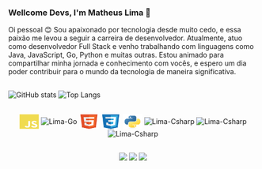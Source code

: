 ### Wellcome Devs, I'm Matheus Lima 👋
Oi pessoal 😊
Sou apaixonado por tecnologia desde muito cedo, e essa paixão me levou a seguir a carreira de desenvolvedor. Atualmente, atuo como desenvolvedor Full Stack e venho trabalhando com linguagens como Java, JavaScript, Go, Python e muitas outras.
Estou animado para compartilhar minha jornada e conhecimento com vocês, e espero um dia poder contribuir para o mundo da tecnologia de maneira significativa. 
##
![GitHub stats](https://github-readme-stats.vercel.app/api?username=Matheus-ALima&show_icons=true&theme=transparent)
![Top Langs](https://github-readme-stats.vercel.app/api/top-langs/?username=Matheus-ALima&layout=compact&icons=true&theme=transparent )

<div style="display: inline_block", align="center"><br>
  <img align="center" alt="Lima-Js" height="30" width="40" src="https://raw.githubusercontent.com/devicons/devicon/master/icons/javascript/javascript-plain.svg">
  <img align="center" alt="Lima-Go" height="30" width="40" src="https://cdn.jsdelivr.net/gh/devicons/devicon@latest/icons/go/go-original-wordmark.svg"
  <img align="center" alt="Lima-React" height="30" width="40" src="https://raw.githubusercontent.com/devicons/devicon/master/icons/react/react-original.svg">
  <img align="center" alt="Lima-HTML" height="30" width="40" src="https://raw.githubusercontent.com/devicons/devicon/master/icons/html5/html5-original.svg">
  <img align="center" alt="Lima-CSS" height="30" width="40" src="https://raw.githubusercontent.com/devicons/devicon/master/icons/css3/css3-original.svg">
  <img align="center" alt="Lima-Python" height="30" width="40" src="https://raw.githubusercontent.com/devicons/devicon/master/icons/python/python-original.svg">
  <img align="center" alt="Lima-Csharp" height="30" width="40" src="https://cdn.jsdelivr.net/gh/devicons/devicon@latest/icons/java/java-original.svg" />
  <img align="center" alt="Lima-Csharp" height="30" width="40" src="https://cdn.jsdelivr.net/gh/devicons/devicon@latest/icons/kubernetes/kubernetes-original.svg" />
  <img align="center" alt="Lima-Csharp" height="30" width="40" src="https://cdn.jsdelivr.net/gh/devicons/devicon@latest/icons/mysql/mysql-original.svg" />
</div>

  ##
 
<div style="display: inline_block", align="center"> 
  <a href="https://www.instagram.com/gbc.matheus/" target="_blank"><img src="https://img.shields.io/badge/-Instagram-%23E4405F?style=for-the-badge&logo=instagram&logoColor=white" target="_blank"></a>
 	 <a href = "mailto:int.matheus.lima@gmail.com"><img src="https://img.shields.io/badge/-Gmail-%23333?style=for-the-badge&logo=gmail&logoColor=white" target="_blank"></a>
  <a href="www.linkedin.com/in/matheus-lima-46b483206" target="_blank"><img src="https://img.shields.io/badge/-LinkedIn-%230077B5?style=for-the-badge&logo=linkedin&logoColor=white" target="_blank"></a> 
  
</div>

